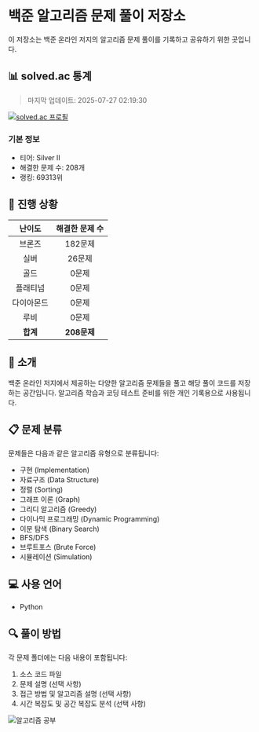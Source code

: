 # 백준 알고리즘 문제 풀이 저장소

이 저장소는 백준 온라인 저지의 알고리즘 문제 풀이를 기록하고 공유하기 위한 곳입니다.

## 📊 solved.ac 통계
> 마지막 업데이트: 2025-07-27 02:19:30

[![solved.ac 프로필](https://mazassumnida.wtf/api/v2/generate_badge?boj=rladydgnj)](https://solved.ac/profile/rladydgnj)

### 기본 정보
- 티어: Silver II
- 해결한 문제 수: 208개
- 랭킹: 69313위

## 🚀 진행 상황
| 난이도 | 해결한 문제 수 |
|:-------:|:-------:|
| 브론즈 | 182문제 |
| 실버 | 26문제 |
| 골드 | 0문제 |
| 플래티넘 | 0문제 |
| 다이아몬드 | 0문제 |
| 루비 | 0문제 |
| **합계** | **208문제** |

## 🎯 소개
백준 온라인 저지에서 제공하는 다양한 알고리즘 문제들을 풀고 해당 풀이 코드를 저장하는 공간입니다. 알고리즘 학습과 코딩 테스트 준비를 위한 개인 기록용으로 사용됩니다.

## 📋 문제 분류
문제들은 다음과 같은 알고리즘 유형으로 분류됩니다:

* 구현 (Implementation)
* 자료구조 (Data Structure)
* 정렬 (Sorting)
* 그래프 이론 (Graph)
* 그리디 알고리즘 (Greedy)
* 다이나믹 프로그래밍 (Dynamic Programming)
* 이분 탐색 (Binary Search)
* BFS/DFS
* 브루트포스 (Brute Force)
* 시뮬레이션 (Simulation)

## 💻 사용 언어
* Python

## 🔍 풀이 방법
각 문제 폴더에는 다음 내용이 포함됩니다:

1. 소스 코드 파일
2. 문제 설명 (선택 사항)
3. 접근 방법 및 알고리즘 설명 (선택 사항)
4. 시간 복잡도 및 공간 복잡도 분석 (선택 사항)

![알고리즘 공부](https://github.com/user-attachments/assets/69600399-5107-4edd-87aa-74b02de454e0)
